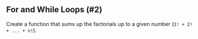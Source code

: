 ## For and While Loops (#2)

Create a function that sums up the factorials up to a given number (`1! + 2! + ... + n!`).